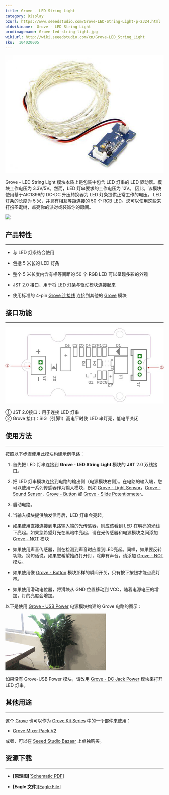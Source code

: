 ```yaml
---
title: Grove - LED String Light
category: Display
bzurl: https://www.seeedstudio.com/Grove-LED-String-Light-p-2324.html
oldwikiname:  Grove - LED String Light
prodimagename: Grove-led-string-light.jpg
wikiurl: http://wiki.seeedstudio.com/cn/Grove-LED_String_Light
sku:  104020005
---
```


![](https://github.com/SeeedDocument/Grove-LED_String_Light/raw/master/img/Grove-led-string-light.jpg)

Grove - LED String Light 模块本质上是包装中包含 LED 灯串的 LED 驱动器。模块工作电压为 3.3V/5V。然而，LED 灯串要求的工作电压为 12V。 因此，该模块使用基于AIC1896的 DC-DC 升压转换器为 LED 灯条提供正常工作的电压。 LED 灯条的长度为 5 米，并具有相互等距连接的 50 个 RGB LED。您可以使用这些来打扮圣诞树，点亮你的派对或装饰你的房间。

[![](https://github.com/SeeedDocument/wiki_chinese/raw/master/docs/images/click_to_buy.PNG)](https://item.taobao.com/item.htm?spm=a1z10.5-c.w4002-11172345288.34.1f45065c9HDQJt&id=45574372169)

##  产品特性
---
*   与 LED 灯条结合使用

*   包括 5 米长的 LED 灯条

*   整个 5 米长度内含有相等间距的 50 个 RGB LED 可以呈现多彩的外观

*   JST 2.0 接口，用于将 LED 灯条与驱动模块连接起来

*   使用标准的 4-pin [Grove 连接线](/Grove_System/#grove-cables) 连接到其他的 [Grove](/Grove_System/) 模块

##  接口功能
---
![](https://github.com/SeeedDocument/Grove-LED_String_Light/raw/master/img/LED_String_Light.jpg)

<dl><dt>① JST 2.0接口：用于连接 LED 灯串

</dt><dt>② Grove 接口：SIG（引脚1）高电平时使 LED 串灯亮，低电平关闭
</dt></dl>

##  使用方法
---
按照以下步骤使用此模块构建示例电路：

1.  首先把 LED 灯串连接到 **Grove - LED String Light** 模块的 **JST** 2.0 双线接口。

2.  把  LED 灯串模块连接到电路的输出侧（电源模块右侧）。在电路的输入端，您可以使用一系列传感器作为输入模块，例如 [Grove - Light Sensor](/Grove-Light_Sensor/)，[Grove - Sound Sensor](/Grove-Sound_Sensor/)，[Grove - Button](/Grove-Button/) 或 [Grove - Slide Potentiometer](/Grove-Slide_Potentiometer/)。

3.  启动电路。

4.  当输入模块提供触发信号后，LED 灯串会亮起。


*   如果使用直接连接到电路输入端的光传感器，则应该看到 LED 在明亮的光线下亮起。如果您希望灯光在黑暗中亮起，请在光传感器和电源模块之间添加 [Grove - NOT](/Grove-NOT "Grove - NOT") 模块

*   如果使用声音传感器，则在检测到声音时应看到LED亮起。同样，如果要反转功能，换句话说，如果您希望始终打开灯，除非有声音，请添加 [Grove - NOT](/Grove-NOT "Grove - NOT") 模块。

*   如果使用像 [Grove - Button](/Grove-Button/) 模块那样的瞬间开关，只有按下按钮才能点亮灯串。

*   如果使用滑动电位器，将滑块从 GND 位置移动到 VCC，随着电源电压的增加，灯的亮度会增加。
</dd></dl>
</dd></dl>
</dd></dl>

以下是使用 [Grove - USB Power](/Grove-Mixer_Pack#2._USB_Power "Grove - Mixer Pack") 电源模块构建的 Grove 电路的图示：

![](https://github.com/SeeedDocument/Grove-LED_String_Light/raw/master/img/LED_String_Light_Photo.gif)

如果没有 Grove-USB Power 模块，请改用 [Grove - DC Jack Power](/Grove-DC_Jack_Power "Grove - DC Jack Power") 模块来打开 LED 灯串。

##  其他用途
---
这个 [Grove](/Grove_System/) 也可以作为 [Grove Kit Series](/Grove_System/#grove-starter-kit) 中的一个部件来使用：

*   [Grove Mixer Pack V2](/GROVE_MIXER_PACK_V2 "GROVE MIXER PACK V2")

或者，可以在 [Seeed Studio Bazaar](http://www.seeedstudio.com/depot/Grove-LED-String-Light-p-1821.html) 上单独购买。

##  资源下载
---
*   **[原理图]**[[Schematic PDF](https://github.com/SeeedDocument/Grove-LED_String_Light/raw/master/res/Grove-LED_String_Light.pdf)]

*   **[Eagle 文件]**[[Eagle File](https://github.com/SeeedDocument/Grove-LED_String_Light/raw/master/res/Grove-LED_String_Light.zip)]
